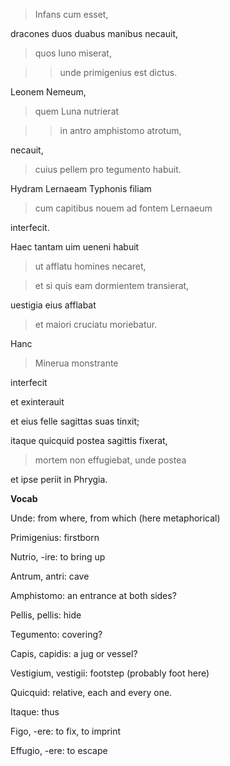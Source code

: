 > Infans cum esset,

dracones duos duabus manibus necauit,

> quos Iuno miserat,

>> unde primigenius est dictus.

Leonem Nemeum,

> quem Luna nutrierat

>> in antro amphistomo atrotum,

necauit,

> cuius pellem pro tegumento habuit.

Hydram Lernaeam Typhonis filiam

> cum capitibus nouem ad fontem Lernaeum

interfecit.

Haec tantam uim ueneni habuit

> ut afflatu homines necaret,

> et si quis eam dormientem transierat,

uestigia eius afflabat

> et maiori cruciatu moriebatur.

Hanc

> Minerua monstrante
 
interfecit

et exinterauit

et eius felle sagittas suas tinxit;

itaque quicquid postea sagittis fixerat,

> mortem non effugiebat, unde postea
 
et ipse periit in Phrygia.

**Vocab**

Unde: from where, from which (here metaphorical)

Primigenius: firstborn

Nutrio, -ire: to bring up

Antrum, antri: cave

Amphistomo: an entrance at both sides?

Pellis, pellis: hide

Tegumento: covering?

Capis, capidis: a jug or vessel?

Vestigium, vestigii: footstep (probably foot here)

Quicquid: relative, each and every one.

Itaque: thus

Figo, -ere: to fix, to imprint

Effugio, -ere: to escape
